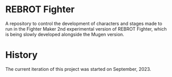 # REBROT Fighter
A repository to control the development of characters and stages made to run in the Fighter Maker 2nd experimental version of REBROT Fighter, which is being slowly developed alongside the Mugen version.

# History
The current iteration of this project was started on September, 2023.
